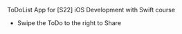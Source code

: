 ToDoList App for [S22] iOS Development with Swift course



- Swipe the ToDo to the right to Share



